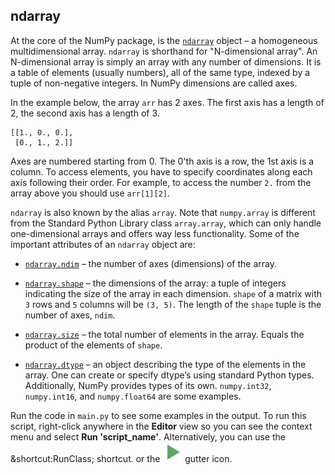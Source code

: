 ## ndarray

At the core of the NumPy package, is the [`ndarray`](https://numpy.org/doc/stable/reference/generated/numpy.ndarray.html) object – a homogeneous multidimensional array.
`ndarray` is shorthand for "N-dimensional array". An N-dimensional array is simply an array with any number of dimensions.
It is a table of elements (usually numbers), all of the same type, indexed by a tuple of non-negative integers. 
In NumPy dimensions are called axes.

In the example below, the array `arr` has 2 axes. The first axis has 
a length of 2, the second axis has a length of 3.

```text
[[1., 0., 0.],
 [0., 1., 2.]]
```

Axes are numbered starting from 0. The 0'th axis is a row, the 1st axis is a column.
To access elements, you have to specify coordinates along each axis following their order. 
For example, to access the number `2.` from the array above you should use `arr[1][2]`.

`ndarray` is also known by the alias `array`. 
Note that `numpy.array` is different from the Standard Python Library class `array.array`, 
which can only handle one-dimensional arrays and offers way less functionality. Some of the 
important attributes of an `ndarray` object are:

- [`ndarray.ndim`](https://numpy.org/doc/stable/reference/generated/numpy.ndarray.ndim.html) – the number of axes (dimensions) of the array.

- [`ndarray.shape`](https://numpy.org/doc/stable/reference/generated/numpy.ndarray.shape.html) – the dimensions of the array: a tuple of integers indicating the size of the 
  array in each dimension. `shape` of a matrix with `3` rows and `5` columns will 
  be `(3, 5)`. The length of the `shape` tuple is the number of axes, `ndim`.

- [`ndarray.size`](https://numpy.org/doc/stable/reference/generated/numpy.ndarray.size.html) – the total number of elements in the array. Equals the 
  product of the elements of `shape`.

- [`ndarray.dtype`](https://numpy.org/doc/stable/reference/generated/numpy.ndarray.dtype.html) –  an object describing the type of the elements in the array. 
  One can create or specify dtype’s using standard Python types. Additionally, NumPy 
  provides types of its own. `numpy.int32`, `numpy.int16`, and `numpy.float64` are some examples.

Run the code in `main.py` to see some examples in the output.
To run this script, right-click anywhere in the **Editor** view so you can see the context 
menu and select **Run 'script_name'**. Alternatively, you can use the &shortcut:RunClass; shortcut.
or the ![](execute.svg) gutter icon. 

<style>
img {
  display: inline !important;
}
</style>